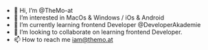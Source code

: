 - 👋 Hi, I’m @TheMo-at
- 👀 I’m interested in MacOs & Windows / iOs & Android
- 🌱 I’m currently learning frontend Developer @DeveloperAkademie
- 💞️ I’m looking to collaborate on learning frontend Developer.
- 📫 How to reach me iam@themo.at

<!---
TheMo-at/TheMo-at is a ✨ special ✨ repository because its `README.md` (this file) appears on your GitHub profile.
You can click the Preview link to take a look at your changes.
--->
